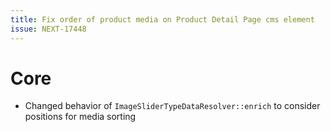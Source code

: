 ```yaml
---
title: Fix order of product media on Product Detail Page cms element
issue: NEXT-17448
---
```

# Core
* Changed behavior of `ImageSliderTypeDataResolver::enrich` to consider positions for media sorting